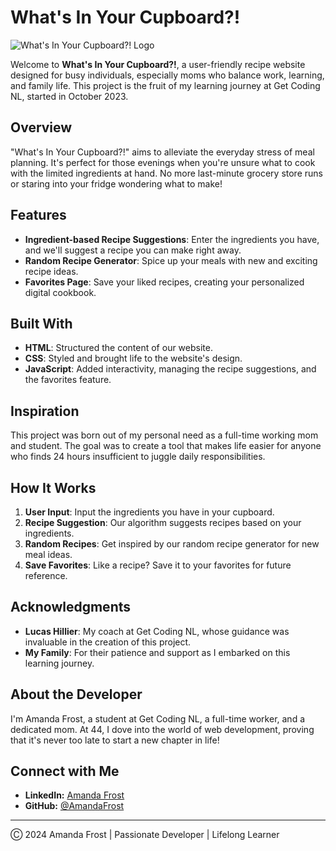 # What's In Your Cupboard?!

![What's In Your Cupboard?! Logo](<![Logo](images/logo.png)>)

Welcome to **What's In Your Cupboard?!**, a user-friendly recipe website designed for busy individuals, especially moms who balance work, learning, and family life. This project is the fruit of my learning journey at Get Coding NL, started in October 2023.

## Overview

"What's In Your Cupboard?!" aims to alleviate the everyday stress of meal planning. It's perfect for those evenings when you're unsure what to cook with the limited ingredients at hand. No more last-minute grocery store runs or staring into your fridge wondering what to make!

## Features

- **Ingredient-based Recipe Suggestions**: Enter the ingredients you have, and we'll suggest a recipe you can make right away.
- **Random Recipe Generator**: Spice up your meals with new and exciting recipe ideas.
- **Favorites Page**: Save your liked recipes, creating your personalized digital cookbook.

## Built With

- **HTML**: Structured the content of our website.
- **CSS**: Styled and brought life to the website's design.
- **JavaScript**: Added interactivity, managing the recipe suggestions, and the favorites feature.

## Inspiration

This project was born out of my personal need as a full-time working mom and student. The goal was to create a tool that makes life easier for anyone who finds 24 hours insufficient to juggle daily responsibilities.

## How It Works

1. **User Input**: Input the ingredients you have in your cupboard.
2. **Recipe Suggestion**: Our algorithm suggests recipes based on your ingredients.
3. **Random Recipes**: Get inspired by our random recipe generator for new meal ideas.
4. **Save Favorites**: Like a recipe? Save it to your favorites for future reference.

## Acknowledgments

- **Lucas Hillier**: My coach at Get Coding NL, whose guidance was invaluable in the creation of this project.
- **My Family**: For their patience and support as I embarked on this learning journey.

## About the Developer

I'm Amanda Frost, a student at Get Coding NL, a full-time worker, and a dedicated mom. At 44, I dove into the world of web development, proving that it's never too late to start a new chapter in life!

## Connect with Me

- **LinkedIn:** [Amanda Frost](https://www.linkedin.com/in/amanda-frost-51833629a/)
- **GitHub:** [@AmandaFrost](https://github.com/Amandafrost79/Amandafrost79.git)

---

Ⓒ 2024 Amanda Frost | Passionate Developer | Lifelong Learner
